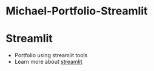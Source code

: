 # Michael-Portfolio-Streamlit
# Streamlit
- Portfolio using streamlit tools
- Learn more about [streamlit](https://docs.streamlit.io/library/get-started/installation)
